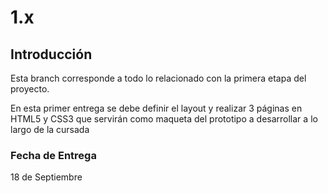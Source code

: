 # 1.x

## Introducción

Esta branch corresponde a todo lo relacionado con la primera etapa del proyecto. 

En esta primer entrega se debe definir el layout y realizar 3 páginas en HTML5 y CSS3 que servirán como maqueta del prototipo a desarrollar a lo largo de la cursada

### Fecha de Entrega

18 de Septiembre